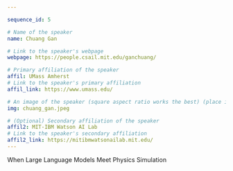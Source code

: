 ```yaml
---

sequence_id: 5

# Name of the speaker
name: Chuang Gan

# Link to the speaker's webpage
webpage: https://people.csail.mit.edu/ganchuang/

# Primary affiliation of the speaker
affil: UMass Amherst
# Link to the speaker's primary affiliation
affil_link: https://www.umass.edu/

# An image of the speaker (square aspect ratio works the best) (place in the `assets/img/speakers` directory)
img: chuang_gan.jpeg

# (Optional) Secondary affiliation of the speaker
affil2: MIT-IBM Watson AI Lab
# Link to the speaker's secondary affiliation 
affil2_link: https://mitibmwatsonailab.mit.edu/
---
```


<!-- Whatever you write below will show up as the speaker's bio -->

When Large Language Models Meet Physics Simulation

